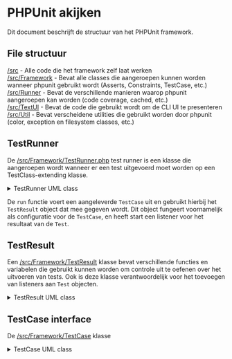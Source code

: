 # PHPUnit akijken
Dit document beschrijft de structuur van het PHPUnit framework.
## File structuur
[/src](https://github.com/sebastianbergmann/phpunit/tree/master/src) - Alle code die het framework zelf laat werken  
[/src/Framework](https://github.com/sebastianbergmann/phpunit/tree/master/src/Framework) - Bevat alle classes die aangeroepen kunnen worden wanneer phpunit gebruikt wordt (Asserts, Constraints, TestCase, etc.)  
[/src/Runner](https://github.com/sebastianbergmann/phpunit/tree/master/src/Runner) - Bevat de verschillende manieren waarop phpunit aangeroepen kan worden (code coverage, cached, etc.)  
[/src/TextUI](https://github.com/sebastianbergmann/phpunit/tree/master/src/TextUI) - Bevat de code die gebruikt wordt om de CLI UI te presenteren    
[/src/Util](https://github.com/sebastianbergmann/phpunit/tree/master/src/Util) - Bevat verscheidene utilities die gebruikt worden door phpunit (color, exception en filesystem classes, etc.)
## TestRunner
De [/src/Framework/TestRunner.php](https://github.com/sebastianbergmann/phpunit/blob/master/src/Framework/TestRunner.php) test runner is een klasse die aangeroepen wordt wanneer er een test uitgevoerd moet worden op een TestClass-extending klasse.

<details>
<summary>TestRunner UML class</summary>

![object](https://www.plantuml.com/plantuml/svg/RK-x3eCm3Dpv2WyCeFOBEY6XgkfMbOuiIV10bJh8TlZ-cZw4gEh5rjtvV6v47Mj-H4Z-Za6B49q8t53qcecGYtM40-o0CrKBr3f1ADMc_LkDagD2oQzUctPEu_1d-qmTJewTueLJG96g9x3wDLtHhVMNyIb5mp8TIKV6TiczvIPRG9xn59DtiLCxsLFz2TOW3VRs4m00 "object")
</details>
  
De `run` functie voert een aangeleverde `TestCase` uit en gebruikt hierbij het `TestResult` object dat mee gegeven wordt. Dit object fungeert voornamelijk als configuratie voor de `TestCase`, en heeft start een listener voor het resultaat van de `Test`.

## TestResult
Een [/src/Framework/TestResult](https://github.com/sebastianbergmann/phpunit/blob/master/src/Framework/TestRunner.php) klasse bevat verschillende functies en variabelen die gebruikt kunnen worden om controle uit te oefenen over het uitvoeren van tests. Ook is deze klasse verantwoordelijk voor het toevoegen van listeners aan `Test` objecten.

<details>
<summary>TestResult UML class</summary>

![TestResult](https://www.plantuml.com/plantuml/svg/dLTDRzim3BttL_YOOHtGNNOeCA1Pqc01sWP8ClGmxA3OJA9LbWnzjEk_doJBYPDOjDnR73q-aX95FjqfJQGs9RlA6L4gMuFIIr26wQkhu-_iDlkI4Id9UrPP51JPz-pt7mpWbYQE4LGdTYC4ot8Z9N3jbbQ6QfWHoZptbZ05tVGWfP0AyR-r94O21daZabE-mo1Sw7bPCIXjV6YwaggNTsHTlT2gGXaOLHeuH9AYN6VISFUl0zoShs-P83hJj8IkrNgR1Ny5gQTGISY9feAhjRZ_bqFbVrixBGrWflT-qmSQFGbDSnXgzHpE9jLCQL75AkO0M72VGG9kLbTF0Z84YY8tiDAIvdgy4SQNkLhlYPuAkpNkQypVzRxcYEPtGh4mkZ9wQgGrQYeYrRien9ZRiYQwlfq3REsYC3A7NuhieFQ-AWbZ_JJ0jy8QhcrvFj2IQXJieHDXgq25IEtXnopSlN1LRyER2NaIpbSS-mW5DUK1V8EZ7uZSGGF-TeCKn39qWhx2cVDSkDQYKwfiTMWVSQHjixwSyFRfqYfWI-nt-pYmZAQmXHm_CmaxrxxaeyXV5fk_5gvcKlZT7SkTSUrJBS4sUaLVWHstvvJiSqQAuY7qmP5RQZu-tMQlWXRdy2qpQjzWr2Y2igJ-tdl6wsozb-ADR1XSrrqpRXNkTh0BNxrMeNS4gx6TVT9LS7qiFX2Sme_Ymp0S7Nv5uC2BTF21soDnnf00cYrZFuai6IY_-QuKpY5-C4w4uTeXRFLrS4p2HM3lhM4R8pmToHYpT-tM_835UH0OXt3xOX65sOw5eeuCdLwydC48QhqJjGzg1sDe156K8yWXZADHJ56EMlNrB0T164Nbs4RkXM75olQbw6c4jQvwxP508ySNkpdUSTloXzrkJsS7QPia4bTKG_LxhMq-vgz3VlKxh8q-vh1BkVLxRAm6-cofEjH7MzJr0vk-Zm0J9Hr6GLKQHIHrN14cExwqJF67Ii5atpXB98vpBObv2rXr1ASaTwcHqu_nqZJYiLFbZdhowCB7huLNeltLVXIY_TXc4lO2Qys8uPosTl5xVN4vQDJAv3PZjJKibkK9QBxZmXNGSsj4zHgDkMrr3Z1NVhCMCYIuaArTYMqos45oAgH7Tc95qZtNtB7v1Xvo_fn1YBjUFodahVTF4diRdq1_V30biRVW4J4tx8KnGgSDHl83bi4L56U4lWhEtpzM3mZP_S3eZA6nU3hLdqDCwuiznAAvjqDiJby_5pPtzfbWIlOV "TestResult")
</details>

## TestCase interface
De [/src/Framework/TestCase](https://github.com/sebastianbergmann/phpunit/blob/master/src/Framework/TestCase.php) klasse 

<details>
<summary>TestCase UML class</summary>

![TestCase](https://www.plantuml.com/plantuml/svg/tHdRRjl6yZrVGI30AOFZ4_IvHP7AiX88a293KXeKFKMm8aSoQsgNtOjiDUY_T_P6BfSNMqRHX_h18dSkExDpsPdXZq8IBjMnV9MLH8Xa2q9EYO3awwi4__wNP8mAcInMqybYzcKwsSu-hDRpsIRv8VbbCVqoMIok4loThXOBXDddxS-tzccv-ZZRJjO_cvUFdvQpzNngdhVpvUpNxzqExtQCbGbNTAebcDCDL8GJ2RUSPO0Y_P1GLPOUso0NT2vOIMJ1A8Btf1JWuOHpSavo8eaMiTv4BtmaHy35RxwfTnQI5_IGm6C5cOHyzfX1vPY6UmxYBL4-Se0BqTTmc3rM4L47UShoMYd7aA82aPvG0Ss1PWM8bhuH-3odbP8z60KjDY0bSk-ZBrb6IkW175bslzhzXXAtoTuj4V01AA016G_GchNehBJ3RIIHIg2MvgUDK529xySTyDL-8WHmVJRY5lYUyIFaYFrjYzSQX2fbmkrFcvUiuT71CYNjyNHzmu9cpZfeEdWSC7SRSsCNswWMPKhASaUo-zXrZMjRb6krtuDcCCbaSO8OKnzAXBY04vGzdDQ0WY0iVyzuVNunltSRIYfnnsGY_4Eae-6u0wrL9YSxv3sz8_G0Oii-b6n7Icr3wDM8mw4G4lYoyPdtd1sriIRye8v0fLX3fhX0JSjpVq0_44u7dFJ0cQhQ0BDlpa1yPDAvIkCx_HjaIaXsdBAZIJwCzuOJKxiIyksvQaNRwqHRKrNs84Jl8ePrgN9Ou4dqKEh3AxA9nDFTAVJISUWGBqoX-b0x6TJ3AmmAu2Te6qno1Hx3gbbnTYfor1EPjOyXEQ6lxS-19TCttoKdLkGU8Rk3x7uDlwk2Wx5iZ81UavTm4-GjZQ4DvZ6EXDzlxekgCZwB5jnWHE6kQFwQx1opRHCj2o7QwBD7z31j_XNFWJU084NsSFnilGuvVgAO2Kko2qH_2TC3o6Kt9sfbMedJevlBUTKEz5XpTDlgAHGNr87XOnHq3TmNHZ0o3hWQ8FYSaThS47exadfeJMuYguzUf7NssG66AbpLn0dPO-A81HdaT8kdbLeVzfpics5pvRFz7P2ymnNfLPdFwGclF7DNeps0N-DbBK2cZT7CdHPvx7Cod9DBXcjUlF-S2b58Svdzycii5yYRWKIczvXGogGHEBQNebwiQPpQEgOjWL1LpPjQO01ZOUg1GIGT-tNzOYz28vf8jtUSFUZeIQH_YixGdlzQqKxwYlD38QOk5FK1Bq7UiJnrfcq5NaXalRSna2TWl3WKb9IczjG5eWj5YsMe_vjy5IO3_vaaX9hCCw5dxIdta4-Ped999EhEEzWKxrqJtCz19d81HCXKt-tS9j307KN3PM8HdyDiHJD8EvHwTOYGjIb6Du57aidoR2JEDEApDLqofoWQaZqCwgdHHZbna8hJdqYf83tf_qYzDciRgNPZw4jIkOWykTUQrCD7MFW8jZgubpawtcFDnQECSF5rO9gvXvhOGqQ8Dr3kqqPTVEj5Dk5MnsGGX-3Na4SDxsMXMn4gp4rt0YsPID--VOjQQrl5e813ykMBQHwvQi9DTp1lEZjWZljKNPkCRUAmbLXQsW3XD-o1JdG-xqDD9BE5jrwtUtg8yL2zZ3RpQtWTOu6jI6alqB14xZAm7ThALTNO1wHHdsSM8tb28YTPH6LNUyaQkzKqZT56q7Nhc6RuRnpDjQEU-T6-Fel61gJmf7ZJg99mJFbOHuWdvNCf-FzDlpsk65v-MzQv_j9UNAp2E6JT6x4FuO83w5Azw0XGaoA3T0HsWKmjWXU9u-hRT0nuWK1jYfVv2EUs7Xu0NUAp0Vw5ijX9X1QZ6KzucEuB9c9TYFjpBEST4Uz9WHrYgsH107PcQMSu4H6xrk1Q5ILMfrxIBAfB7BXcx4kykhXBcqTNAUl7QA-maTMocfkm5iJqqvrbJD8VB2HikxjAQ65jI_1GoBiR8WdMYwxFxEHKKVm1zJ7ZSt2IDcV69ydgrJQZeMO_faV6GM6welsxN3YoYFq0pNsD7KgyBDpXX7TX1wFL6NU7V2C4TiQNzax-Olj7D3ssldvgrfC-SoRKbVWwR1KzcwXzx2M91o4jsXZOPR8Uc8-aVW3T2-tbqp-gJiSdsLrEjzs9ZENHCwhfKi-RANWQZyKZx4A4o1rlr-aeVHEgQ9Tw4nM2LwqvPkf78qbGoBRYeHDESKDj7oCoakTRLeUoQGHQlKQ8Ep8YZce-9K3eh7HhfrmyFWt_fQ0v3qngBerDn51rsSNvxB9VBwxRFFS8hUX3lVt5x5A5ctx6Xc1SplCkVpU_wwPmrrRsvdOZYTVzAlYC4cxwsjNgQRJew_9utSMKEqfSi9yRl5edmkrkFYF2mq-kYuksj8E7eEy8uRQtrvt7M5TVToQlmsd01NE0cWvxddrnKDYVZtBmXvWvT1-NGsprzAeWvRDu7itKGunmq-UENlPuVevyjad3xiTVRduIrUNkoXJRV0spTW8QFlKKhiMzjlhHiwk_prtP0RxE9YlFkX7Ip-_xi4f6_Kmx04-KP2KZUGJHoA76XcixcXg5TM-uGmZ9v5Ew_ztQHjfSgcppnGuTjcMMyMCOjBqkXJwBlAop4pw_nxAtrh5p9axFaIDekNLBl2UEnHAood_Q6NTRjEAMawBEG5A__FkjPXTUghp1-oUrHpLOImLYRdMibd2JlEXs_msAcHWEuJ2gloQfJ1TZUrMQgocOJCUN5sICvpTDgpHsLnZ2Fr_zY6MrEfP_0G00 "TestCase")
</details>